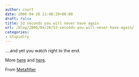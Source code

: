 ```yaml
---
author: court
date: 2006-04-26 21:48:29+00:00
draft: false
title: 53 seconds you will never have again
url: /blog/2006/04/26/53-seconds-you-will-never-have-again/
categories:
- Stupidity
---
```


....and yet you watch right to the end.

 
              
More [here](http://video.google.com/videoplay?docid=-3115213134814599261) and [here](http://video.google.com/videoplay?docid=8258651219221373365).

From [Metafilter](http://www.metafilter.com/mefi/51146)

